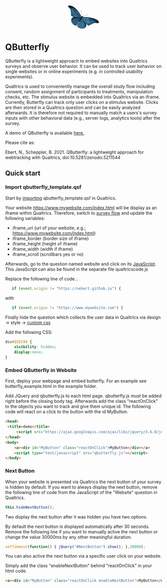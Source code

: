<p align="center">
    <img src="resources/blue_butterfly.png" alt="Butterfly" width="100px" />
</p>

# QButterfly
QButterfly is a lightweight approach to embed websites into Qualtrics surveys and observe user behavior. It can be used to track user behavior on single websites or in online experiments (e.g. in controlled usability experiments). 

Qualtrics is used to conveniently manage the overall study flow including consent, random assignment of participants to treatments, manipulation checks, etc. The stimulus website is embedded into Qualtrics via an iframe. Currently, Butterfly can track only user clicks on a stimulus website. Clicks are then stored in a Qualtrics question and can be easily analyzed afterwards. It is therefore not required to manually match a users's survey inputs with other behavioral data (e.g., server logs, analytics tools) after the survey.

A demo of QButterfly is available [here.](https://immzhaw.eu.qualtrics.com/jfe/form/SV_887kj9vYpIqnBfU) 

Please cite as:

Ebert, N., Scheppler, B. 2021. QButterfly: a lightweight approach for webtracking with Qualtrics, doi:10.5281/zenodo.5211544

## Quick start

### Import qbutterfly_template.qsf

Start by [importing](https://www.qualtrics.com/support/survey-platform/survey-module/survey-tools/import-and-export-surveys/) qbutterfly_template.qsf in Qualtrics. 

Your website https://www.mywebsite.com/index.html will be display as an iframe within Qualtrics. Therefore, switch to [survey flow](https://www.qualtrics.com/support/survey-platform/survey-module/survey-flow/survey-flow-overview/) and update the following variables:
- iframe_url (url of your website, e.g.; https://www.mywebsite.com/index.html)
- iframe_border (border size of iframe)
- iframe_height (height of iframe)
- iframe_width (width if iframe)
- iframe_scroll (scrollbars yes or no)

Afterwards, go to the question named website and click on its [JavaScript](https://www.qualtrics.com/support/survey-platform/survey-module/question-options/add-javascript/). This JavaScript can also be found in the separate file qualtricscode.js

Replace the following line of code... 
```javascript
   if (event.origin != "https://nebert.github.io") {
```
with

```javascript
   if (event.origin != "https://www.mywebsite.com") {
```

Finally hide the question which collects the user data in Qualtrics via design -> style -> [custom css](https://www.qualtrics.com/support/survey-platform/survey-module/look-feel/fonts-and-colors/#AddCustomCSS)

Add the following CSS:

```css
div#QID199 {
    visibility: hidden;
    display:none;
}
```

### Embed QButterfly in Website

First, deploy your webpage and embed butterfly. For an example see butterfly_example.html in the example folder.

Add JQuery and qbutterfly.js to each html page. qbutterfly.js must be added right before the closing body tag. Afterwards add the class "reactOnClick" to the objects you want to track and give them unique id. The following code will react on a click to the button with the id MyButton. 

```html
<head>
 <title>demo</title>
     <script src="https://ajax.googleapis.com/ajax/libs/jquery/3.6.0/jquery.min.js"></script>    
</head>
<body>
    <a><div id="MyButton" class="reactOnClick">MyButton</div></a>
    <script type="text/javascript" src="qbutterfly.js"></script>  
</body>
```

### Next Button

When your website is presented via Qualtrics the next button of your survey is hidden by default. If you want to always display the next button, remove the following line of code from the JavaScript of the "Website" question in Qualtrics.

```javascript
this.hideNextButton();
```

Two display the next button after it was hidden you have two options.

By default the next button is displayed automatically after 30 seconds. Remove the following line if you want to manually active the next button or change the value 30000ms by any other meaningful duration.

```javascript
setTimeout(function() { jQuery("#NextButton").show(); },30000);
```

You can also active the next button via a specific user click on your website.

Simply add the class "enableNextButton" behind "reactOnClick" in your html code.

```html
<a><div id="MyButton" class="reactOnClick enableNextButton">MyButton</div></a>
```
